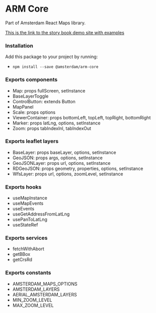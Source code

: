 # ARM Core

Part of Amsterdam React Maps library.

[This is the link to the story book demo site with examples](https://amsterdam.github.io/amsterdam-react-maps)

### Installation
Add this package to your project by running:
- `npm install --save @amsterdam/arm-core`

### Exports components
- Map: props fullScreen, setInstance
- BaseLayerToggle
- ControlButton: extends Button
- MapPanel
- Scale: props options
- ViewerContainer: props bottomLeft, topLeft, topRight, bottomRight
- Marker: props latLng, options, setInstance
- Zoom: props tabIndexInl, tabIndexOut

### Exports leaflet layers
- BaseLayer: props baseLayer, options, setInstance
- GeoJSON: props args, options, setInstance
- GeoJSONLayer: props url, options, setInstance
- RDGeoJSON: props geometry, properties, options, setInstance
- WfsLayer: props url, options, zoomLevel, setInstance

### Exports hooks
- useMapInstance
- useMapEvents
- useEvents
- useGetAddressFromLatLng
- usePanToLatLng
- useStateRef

### Exports services
- fetchWithAbort
- getBBox
- getCrsRd

### Exports constants
- AMSTERDAM_MAPS_OPTIONS
- AMSTERDAM_LAYERS
- AERIAL_AMSTERDAM_LAYERS
- MIN_ZOOM_LEVEL
- MAX_ZOOM_LEVEL

